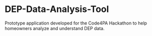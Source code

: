 # DEP-Data-Analysis-Tool
Prototype application developed for the Code4PA Hackathon to help homeowners analyze and understand DEP data.
